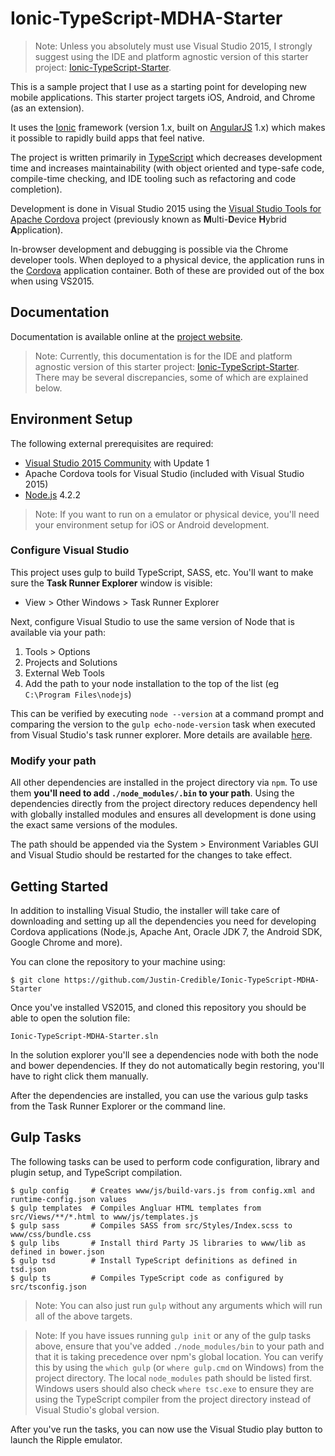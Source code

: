 Ionic-TypeScript-MDHA-Starter
=============================

> Note: Unless you absolutely must use Visual Studio 2015, I strongly suggest using the IDE and platform agnostic version of this starter project: [Ionic-TypeScript-Starter](https://github.com/Justin-Credible/Ionic-TypeScript-Starter).

This is a sample project that I use as a starting point for developing new mobile applications. This starter project targets iOS, Android, and Chrome (as an extension).

It uses the [Ionic](http://ionicframework.com/) framework (version 1.x, built on [AngularJS](https://angularjs.org/) 1.x) which makes it possible to rapidly build apps that feel native.

The project is written primarily in [TypeScript](http://www.typescriptlang.org/) which decreases development time and increases maintainability (with object oriented and type-safe code, compile-time checking, and IDE tooling such as refactoring and code completion).

Development is done in Visual Studio 2015 using the [Visual Studio Tools for Apache Cordova](https://www.visualstudio.com/en-us/features/cordova-vs.aspx) project (previously known as **M**ulti-**D**evice **H**ybrid **A**pplication).

In-browser development and debugging is possible via the Chrome developer tools. When deployed to a physical device, the application runs in the [Cordova](http://cordova.apache.org/) application container. Both of these are provided out of the box when using VS2015.

## Documentation

Documentation is available online at the [project website](http://Justin-Credible.github.io/Ionic-TypeScript-Starter).

> Note: Currently, this documentation is for the IDE and platform agnostic version of this starter project: [Ionic-TypeScript-Starter](https://github.com/Justin-Credible/Ionic-TypeScript-Starter). There may be several discrepancies, some of which are explained below.

## Environment Setup

The following external prerequisites are required:

* [Visual Studio 2015 Community](https://www.visualstudio.com/) with Update 1
* Apache Cordova tools for Visual Studio (included with Visual Studio 2015)
* [Node.js](https://nodejs.org/dist/v4.2.2/) 4.2.2

> Note: If you want to run on a emulator or physical device, you'll need your environment setup for iOS or Android development.

### Configure Visual Studio

This project uses gulp to build TypeScript, SASS, etc. You'll want to make sure the **Task Runner Explorer** window is visible:

* View > Other Windows > Task Runner Explorer

Next, configure Visual Studio to use the same version of Node that is available via your path:

1. Tools > Options
1. Projects and Solutions
1. External Web Tools
2. Add the path to your node installation to the top of the list (eg `C:\Program Files\nodejs`)

This can be verified by executing `node --version` at a command prompt and comparing the version to the `gulp echo-node-version` task when executed from Visual Studio's task runner explorer. More details are available [here](http://ryanhayes.net/synchronize-node-js-install-version-with-visual-studio-2015/).

### Modify your path

All other dependencies are installed in the project directory via `npm`. To use them **you'll need to add `./node_modules/.bin` to your path**. Using the dependencies directly from the project directory reduces dependency hell with globally installed modules and ensures all development is done using the exact same versions of the modules.

The path should be appended via the System > Environment Variables GUI and Visual Studio should be restarted for the changes to take effect.

## Getting Started

In addition to installing Visual Studio, the installer will take care of downloading and setting up all the dependencies you need for developing Cordova applications (Node.js, Apache Ant, Oracle JDK 7, the Android SDK, Google Chrome and more).

You can clone the repository to your machine using:

	$ git clone https://github.com/Justin-Credible/Ionic-TypeScript-MDHA-Starter

Once you've installed VS2015, and cloned this repository you should be able to open the solution file:

	Ionic-TypeScript-MDHA-Starter.sln
 
In the solution explorer you'll see a dependencies node with both the node and bower dependencies. If they do not automatically begin restoring, you'll have to right click them manually.

After the dependencies are installed, you can use the various gulp tasks from the Task Runner Explorer or the command line.

## Gulp Tasks

The following tasks can be used to perform code configuration, library and plugin setup, and TypeScript compilation.

    $ gulp config     # Creates www/js/build-vars.js from config.xml and runtime-config.json values
    $ gulp templates  # Compiles Angluar HTML templates from src/Views/**/*.html to www/js/templates.js
    $ gulp sass       # Compiles SASS from src/Styles/Index.scss to www/css/bundle.css
    $ gulp libs       # Install third Party JS libraries to www/lib as defined in bower.json
    $ gulp tsd        # Install TypeScript definitions as defined in tsd.json
    $ gulp ts         # Compiles TypeScript code as configured by src/tsconfig.json

> Note: You can also just run `gulp` without any arguments which will run all of the above targets.

> Note: If you have issues running `gulp init` or any of the gulp tasks above, ensure that you've added `./node_modules/bin` to your path and that it is taking precedence over npm's global location. You can verify this by using the `which gulp` (or `where gulp.cmd` on Windows) from the project directory. The local `node_modules` path should be listed first. Windows users should also check `where tsc.exe` to ensure they are using the TypeScript compiler from the project directory instead of Visual Studio's global version.

After you've run the tasks, you can now use the Visual Studio play button to launch the Ripple emulator.

